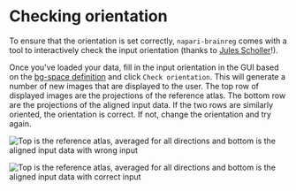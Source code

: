 # Checking orientation



To ensure that the orientation is set correctly, `napari-brainreg` comes with a tool to interactively check the input orientation (thanks to [Jules Scholler](https://github.com/JulesScholler)!).

Once you've loaded your data, fill in the input orientation in the GUI based on the [bg-space definition](https://docs.brainglobe.info/cellfinder/image-orientation#orientation) and click `Check orientation`. This will generate a number of new images that are displayed to the user. The top row of displayed images are the projections of the reference atlas. The bottom row are the projections of the aligned input data. If the two rows are similarly oriented, the orientation is correct. If not, change the orientation and try again.



![Top is the reference atlas, averaged for all directions and bottom is the aligned input data with wrong input](../.gitbook/assets/incorrect\_orientation.png)



![Top is the reference atlas, averaged for all directions and bottom is the aligned input data with correct input](../.gitbook/assets/correct\_orientation.png)
